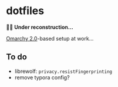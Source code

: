 # dotfiles

:factory_worker: **Under reconstruction...**

[Omarchy 2.0](https://omarchy.org/)-based setup at work...

## To do

- librewolf: `privacy.resistFingerprinting`
- remove typora config?